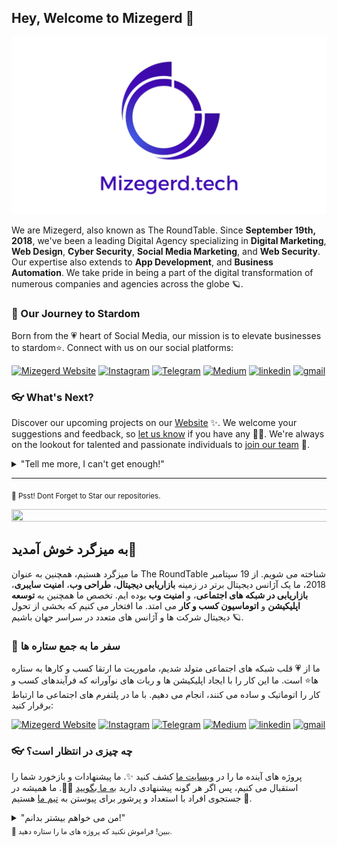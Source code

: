 ## Hey, Welcome to Mizegerd 👋


![OUR WALLPAPER](https://github.com/mizegerd-tech/.github/blob/main/Mizegerd.tech%20Desktop%20Wallpaper%20-%20Light.png)

We are Mizegerd, also known as The RoundTable. Since **September 19th, 2018**, we've been a leading Digital Agency specializing in **Digital Marketing**, **Web Design**, **Cyber Security**, **Social Media Marketing**, and **Web Security**. Our expertise also extends to **App Development**, and **Business Automation**. We take pride in being a part of the digital transformation of numerous companies and agencies across the globe 🪐.

### 🍿 Our Journey to Stardom

Born from the 💗 heart of Social Media, our mission is to elevate businesses to stardom⭐. Connect with us on our social platforms:

[![Mizegerd Website](https://img.icons8.com/fluency/48/domain.png)](https://mizegerd.agency) 
[![Instagram](https://img.icons8.com/fluency/48/instagram-new.png)](https://t.me/The_RoundTable)
[![Telegram](https://img.icons8.com/color/48/telegram-app--v5.png)](https://instagram.com/mizegerd_tech)
[![Medium](https://img.icons8.com/ios-filled/50/medium-logo.png)](https://mizegerd-tech.medium.com/)
[![linkedin](https://img.icons8.com/fluency/48/linkedin.png)](https://www.linkedin.com/company/mizegerd)
[![gmail](https://img.icons8.com/color/48/gmail-new.png)](mailto:hello@mizegerd.agency)


### 👓 What's Next?


Discover our upcoming projects on our [Website](https://mizegerd.agency) ✨. We welcome your suggestions and feedback, so [let us know](mailto:hello@mizegerd.agency) if you have any 🙇‍♂️. We're always on the lookout for talented and passionate individuals to [join our team](mailto:hello@mizegerd.agency) 🙌.


<details> 
	<summary>"Tell me more, I can't get enough!"</summary>
	<br>
	<ul>
	<li>Checkout our Q&A Page in our </a>, <a href="https://mizegerd.agency">Q&A Website Page</a> .</li>
</details>

---

<sub>🤫 Psst! Dont Forget to Star our repositories.</sub>

<!--
Crafted with ❤ at Mizegerd.tech
-->

<img src="https://i.giphy.com/media/Q34Q46x7bUUKJfbn0s/giphy.webp" width="1400" height="20">

## به میزگرد خوش آمدید👋

ما میزگرد هستیم، همچنین به عنوان The RoundTable شناخته می شویم. از 19 سپتامبر 2018، ما یک آژانس دیجیتال برتر در زمینه **بازاریابی دیجیتال**، **طراحی وب**، **امنیت سایبری**، **بازاریابی در شبکه های اجتماعی**، و **امنیت وب** بوده ایم. تخصص ما همچنین به **توسعه اپلیکیشن** و **اتوماسیون کسب و کار** می امتد. ما افتخار می کنیم که بخشی از تحول دیجیتال شرکت ها و آژانس های متعدد در سراسر جهان باشیم 🪐.

### 🍿 سفر ما به جمع ستاره ها
ما از 💗 قلب شبکه های اجتماعی متولد شدیم، ماموریت ما ارتقا کسب و کارها به ستاره ها⭐ است. ما این کار را با ایجاد اپلیکیشن ها و ربات های نوآورانه که فرآیندهای کسب و کار را اتوماتیک و ساده می کنند، انجام می دهیم. با ما در پلتفرم های اجتماعی ما ارتباط برقرار کنید:

[![Mizegerd Website](https://img.icons8.com/fluency/48/domain.png)](https://mizegerd.agency) 
[![Instagram](https://img.icons8.com/fluency/48/instagram-new.png)](https://t.me/The_RoundTable)
[![Telegram](https://img.icons8.com/color/48/telegram-app--v5.png)](https://instagram.com/mizegerd_tech)
[![Medium](https://img.icons8.com/ios-filled/50/medium-logo.png)](https://mizegerd-tech.medium.com/)
[![linkedin](https://img.icons8.com/fluency/48/linkedin.png)](https://www.linkedin.com/company/mizegerd)
[![gmail](https://img.icons8.com/color/48/gmail-new.png)](mailto:hello@mizegerd.agency)

### 👓 چه چیزی در انتظار است؟
پروژه های آینده ما را در [وبسایت ما](https://mizegerd.agency) کشف کنید ✨. ما پیشنهادات و بازخورد شما را استقبال می کنیم، پس اگر هر گونه پیشنهادی دارید [به ما بگویید](mailto:hello@mizegerd.agency) 🙇‍♂️. ما همیشه در جستجوی افراد با استعداد و پرشور برای پیوستن به [تیم ما](mailto:hello@mizegerd.agency) هستیم 🙌.
<details> 
	<summary>"من می خواهم بیشتر بدانم!"</summary>
	<br>
	<ul>
	<li>برای دریافت اطلاعات بیشتر، صفحه پرسش و پاسخ ما در [وبسایت](https://mizegerd.agency) ما را مشاهده کنید.</li>
</details>
<sub>🤫 ببین! فراموش نکنید که پروژه های ما را ستاره دهید.</sub>

<!--
با ❤ در Mizegerd.agency ساخته شده است
-->


